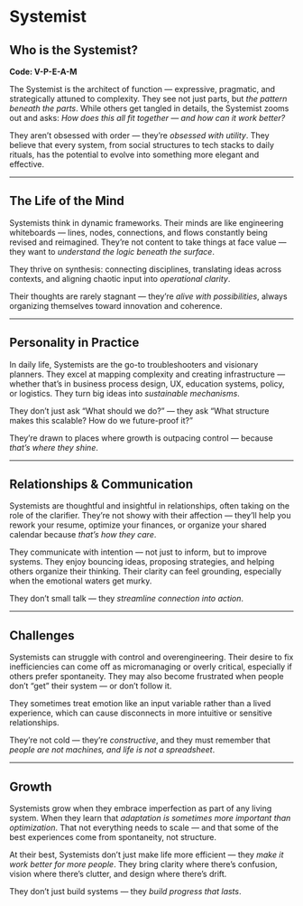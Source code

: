 # Systemist
## Who is the Systemist?
**Code: V-P-E-A-M**

The Systemist is the architect of function — expressive, pragmatic, and strategically attuned to complexity. They see not just parts, but *the pattern beneath the parts*. While others get tangled in details, the Systemist zooms out and asks: *How does this all fit together — and how can it work better?*

They aren’t obsessed with order — they’re *obsessed with utility*. They believe that every system, from social structures to tech stacks to daily rituals, has the potential to evolve into something more elegant and effective.

---

## The Life of the Mind

Systemists think in dynamic frameworks. Their minds are like engineering whiteboards — lines, nodes, connections, and flows constantly being revised and reimagined. They’re not content to take things at face value — they want to *understand the logic beneath the surface*.

They thrive on synthesis: connecting disciplines, translating ideas across contexts, and aligning chaotic input into *operational clarity*.

Their thoughts are rarely stagnant — they’re *alive with possibilities*, always organizing themselves toward innovation and coherence.

---

## Personality in Practice

In daily life, Systemists are the go-to troubleshooters and visionary planners. They excel at mapping complexity and creating infrastructure — whether that’s in business process design, UX, education systems, policy, or logistics. They turn big ideas into *sustainable mechanisms*.

They don’t just ask “What should we do?” — they ask “What structure makes this scalable? How do we future-proof it?”

They’re drawn to places where growth is outpacing control — because *that’s where they shine*.

---

## Relationships & Communication

Systemists are thoughtful and insightful in relationships, often taking on the role of the clarifier. They’re not showy with their affection — they’ll help you rework your resume, optimize your finances, or organize your shared calendar because *that’s how they care*.

They communicate with intention — not just to inform, but to improve systems. They enjoy bouncing ideas, proposing strategies, and helping others organize their thinking. Their clarity can feel grounding, especially when the emotional waters get murky.

They don’t small talk — they *streamline connection into action*.

---

## Challenges

Systemists can struggle with control and overengineering. Their desire to fix inefficiencies can come off as micromanaging or overly critical, especially if others prefer spontaneity. They may also become frustrated when people don’t “get” their system — or don’t follow it.

They sometimes treat emotion like an input variable rather than a lived experience, which can cause disconnects in more intuitive or sensitive relationships.

They’re not cold — they’re *constructive*, and they must remember that *people are not machines, and life is not a spreadsheet*.

---

## Growth

Systemists grow when they embrace imperfection as part of any living system. When they learn that *adaptation is sometimes more important than optimization*. That not everything needs to scale — and that some of the best experiences come from spontaneity, not structure.

At their best, Systemists don’t just make life more efficient — they *make it work better for more people*. They bring clarity where there’s confusion, vision where there’s clutter, and design where there’s drift.

They don’t just build systems — they *build progress that lasts*.

